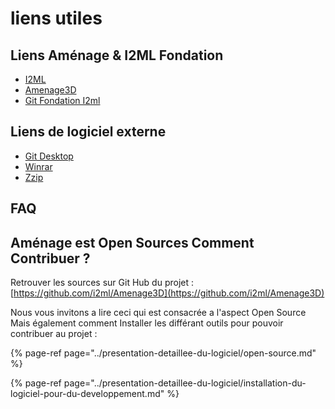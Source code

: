 # liens utiles

## Liens Aménage & I2ML Fondation 

* [I2ML](https://www.i2ml.fr/)
* [Amenage3D](https://amenage.i2ml.fr/3d)
* [Git Fondation I2ml](https://github.com/i2ml)

## Liens de logiciel externe 

* [Git Desktop](https://desktop.github.com/)
* [Winrar](https://www.win-rar.com/start.html?&L=10)
* [Zzip](https://www.7-zip.fr/)

## FAQ

## Aménage est Open Sources Comment Contribuer ?

Retrouver les sources sur Git Hub du projet : [https://github.com/i2ml/Amenage3D](https://github.com/i2ml/Amenage3D)

Nous vous invitons a lire ceci qui est consacrée a l'aspect Open Source Mais également comment Installer les différant outils pour pouvoir contribuer au projet : 

{% page-ref page="../presentation-detaillee-du-logiciel/open-source.md" %}

{% page-ref page="../presentation-detaillee-du-logiciel/installation-du-logiciel-pour-du-developpement.md" %}



